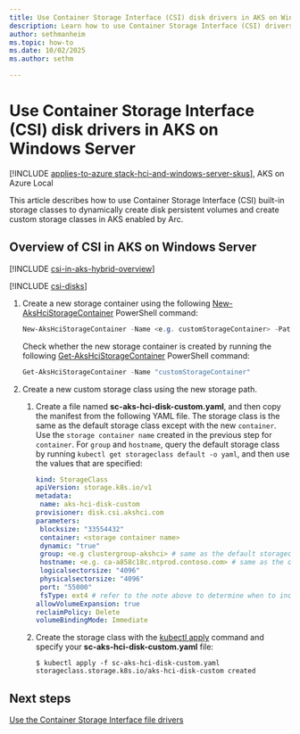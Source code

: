 ```yaml
---
title: Use Container Storage Interface (CSI) disk drivers in AKS on Windows Server
description: Learn how to use Container Storage Interface (CSI) drivers to manage disks in AKS enabled by Arc on Windows Server.
author: sethmanheim
ms.topic: how-to
ms.date: 10/02/2025
ms.author: sethm

---
```


# Use Container Storage Interface (CSI) disk drivers in AKS on Windows Server

[!INCLUDE [applies-to-azure stack-hci-and-windows-server-skus](includes/aks-hci-applies-to-skus/aks-hybrid-applies-to-azure-stack-hci-windows-server-sku.md)], AKS on Azure Local

This article describes how to use Container Storage Interface (CSI) built-in storage classes to dynamically create disk persistent volumes and create custom storage classes in AKS enabled by Arc.

## Overview of CSI in AKS on Windows Server

[!INCLUDE [csi-in-aks-hybrid-overview](includes/csi-in-aks-hybrid-overview.md)]

[!INCLUDE [csi-disks](includes/csi-disks.md)]

1. Create a new storage container using the following [New-AksHciStorageContainer](./reference/ps/new-akshcistoragecontainer.md) PowerShell command:

   ```powershell
   New-AksHciStorageContainer -Name <e.g. customStorageContainer> -Path <shared storage path>
   ```

   Check whether the new storage container is created by running the following [Get-AksHciStorageContainer](./reference/ps/get-akshcistoragecontainer.md) PowerShell command:

   ```powershell
   Get-AksHciStorageContainer -Name "customStorageContainer"
   ```

1. Create a new custom storage class using the new storage path.

   1. Create a file named **sc-aks-hci-disk-custom.yaml**, and then copy the manifest from the following YAML file. The storage class is the same as the default storage class except with the new `container`. Use the `storage container name` created in the previous step for `container`. For `group` and `hostname`, query the default storage class by running `kubectl get storageclass default -o yaml`, and then use the values that are specified:

      ```yaml
      kind: StorageClass
      apiVersion: storage.k8s.io/v1
      metadata:
       name: aks-hci-disk-custom
      provisioner: disk.csi.akshci.com
      parameters:
       blocksize: "33554432"
       container: <storage container name>
       dynamic: "true"
       group: <e.g clustergroup-akshci> # same as the default storageclass
       hostname: <e.g. ca-a858c18c.ntprod.contoso.com> # same as the default storageclass
       logicalsectorsize: "4096"
       physicalsectorsize: "4096"
       port: "55000"
       fsType: ext4 # refer to the note above to determine when to include this parameter
      allowVolumeExpansion: true
      reclaimPolicy: Delete
      volumeBindingMode: Immediate
      ```

   1. Create the storage class with the [kubectl apply](https://kubernetes.io/docs/reference/generated/kubectl/kubectl-commands#apply/) command and specify your **sc-aks-hci-disk-custom.yaml** file:

      ```azurecli
      $ kubectl apply -f sc-aks-hci-disk-custom.yaml
      storageclass.storage.k8s.io/aks-hci-disk-custom created
      ```

## Next steps

[Use the Container Storage Interface file drivers](container-storage-interface-files.md)
